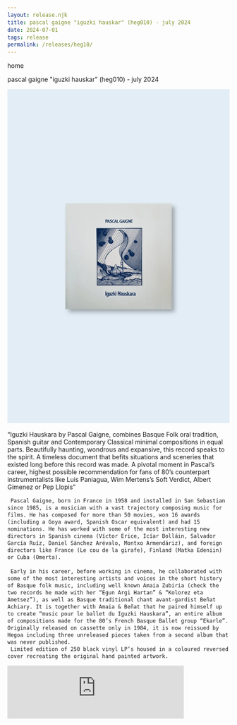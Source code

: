 ```yaml
---
layout: release.njk
title: pascal gaigne "iguzki hauskar" (heg010) - july 2024
date: 2024-07-01
tags: release
permalink: /releases/heg10/
---
```


home

pascal gaigne "iguzki hauskar" (heg010) - july 2024

![Iguzki Hauskara](../public/assets/Heg10_A.webp)

“Iguzki Hauskara by Pascal Gaigne, combines Basque Folk oral tradition, Spanish guitar and Contemporary Classical minimal compositions in equal parts. Beautifully haunting, wondrous and expansive, this record speaks to the spirit. A timeless document that befits situations and sceneries that existed long before this record was made. A pivotal moment in Pascal’s career, highest possible recommendation for fans of 80’s counterpart instrumentalists like Luis Paniagua, Wim Mertens’s Soft Verdict, Albert Gimenez or Pep Llopis”

     Pascal Gaigne, born in France in 1958 and installed in San Sebastian since 1985, is a musician with a vast trajectory composing music for films. He has composed for more than 50 movies, won 16 awards (including a Goya award, Spanish Oscar equivalent) and had 15 nominations. He has worked with some of the most interesting new directors in Spanish cinema (Víctor Erice, Icíar Bolláin, Salvador García Ruíz, Daniel Sánchez Arévalo, Montxo Armendáriz), and foreign directors like France (Le cou de la girafe), Finland (Matka Edeniin) or Cuba (Omerta).

     Early in his career, before working in cinema, he collaborated with some of the most interesting artists and voices in the short history of Basque folk music, including well known Amaia Zubiria (check the two records he made with her “Egun Argi Hartan” & “Kolorez eta Ametsez”), as well as Basque traditional chant avant-gardist Beñat Achiary. It is together with Amaia & Beñat that he paired himself up to create “music pour le ballet du Iguzki Hauskara”, an entire album of compositions made for the 80’s French Basque Ballet group “Ekarle”. Originally released on cassette only in 1984, it is now reissued by Hegoa including three unreleased pieces taken from a second album that was never published.
     Limited edition of 250 black vinyl LP’s housed in a coloured reversed cover recreating the original hand painted artwork.

<iframe seamless="" src="https://bandcamp.com/EmbeddedPlayer/album=3612239364/size=large/bgcol=ffffff/linkcol=0687f5/tracklist=false/artwork=small/transparent=true/" style="border: 0; width: 400px; height: 120px;">
<a href="https://hegoadiskak.bandcamp.com/album/iguzki-hauskara">
      Iguzki Hauskara de Pascal Gaigne
     </a>
</iframe>
